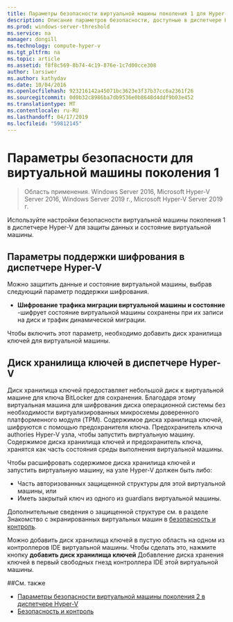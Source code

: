 ```yaml
---
title: Параметры безопасности виртуальной машины поколения 1 для Hyper-V
description: Описание параметров безопасности, доступные в диспетчере Hyper-V для виртуальных машин поколения 1
ms.prod: windows-server-threshold
ms.service: na
manager: dongill
ms.technology: compute-hyper-v
ms.tgt_pltfrm: na
ms.topic: article
ms.assetid: f8f8c569-8b74-4c19-876e-1c7d00cce308
author: larsiwer
ms.author: kathydav
ms.date: 10/04/2016
ms.openlocfilehash: 923216142a45071bc3623e3f37b37cc6a2361f26
ms.sourcegitcommit: 0d0b32c8986ba7db9536e0b8648d4ddf9b03e452
ms.translationtype: MT
ms.contentlocale: ru-RU
ms.lasthandoff: 04/17/2019
ms.locfileid: "59812145"
---
```

# <a name="generation-1-virtual-machine-security-settings"></a>Параметры безопасности для виртуальной машины поколения 1

>Область применения. Windows Server 2016, Microsoft Hyper-V Server 2016, Windows Server 2019 г., Microsoft Hyper-V Server 2019 г.

Используйте настройки безопасности виртуальной машины поколения 1 в диспетчере Hyper-V для защиты данных и состояние виртуальной машины.

## <a name="encryption-support-settings-in-hyper-v-manager"></a>Параметры поддержки шифрования в диспетчере Hyper-V

Можно защитить данные и состояние виртуальной машины, выбрав следующий параметр поддержки шифрования.

- **Шифрование трафика миграции виртуальной машины и состояние** -шифрует состояние виртуальной машины сохранены при их записи на диск и трафик динамической миграции.

Чтобы включить этот параметр, необходимо добавить диск хранилища ключей для виртуальной машины.

## <a name="key-storage-drive-in-hyper-v-manager"></a>Диск хранилища ключей в диспетчере Hyper-V

Диск хранилища ключей предоставляет небольшой диск к виртуальной машине для ключа BitLocker для сохранения. Благодаря этому виртуальная машина для шифрования диска операционной системы без необходимости виртуализированных микросхемы доверенного платформенного модуля (TPM). Содержимое диска хранилища ключей, шифруются с помощью предохранителя ключа. Предохранитель ключа authories Hyper-V узла, чтобы запустить виртуальную машину. Содержимое диска хранилища ключей и предохранитель ключа, хранятся как часть состояния среды выполнения виртуальной машины.

Чтобы расшифровать содержимое диска хранилища ключей и запустить виртуальную машину, на узле Hyper-V должен быть либо:

- Часть авторизованных защищенной структуры для этой виртуальной машины, или
- Иметь закрытый ключ из одного из guardians виртуальной машины.

Дополнительные сведения о защищенной структуре см. в разделе Знакомство с экранированных виртуальных машин в [безопасность и контроль](../../../security/Security-and-Assurance.md).

Можно добавить диск хранилища ключей в пустую область на одном из контроллеров IDE виртуальной машины. Чтобы сделать это, нажмите кнопку **добавить диск хранилища ключей** Добавление диска хранения ключей в первый свободных гнезд контроллера IDE этой виртуальной машины.

##<a name="see-also"></a>См. также

- [Параметры безопасности виртуальной машины поколения 2 в диспетчере Hyper-V](Generation-2-virtual-machine-security-settings-for-hyper-v.md)
- [Безопасность и контроль](../../../security/Security-and-Assurance.md)